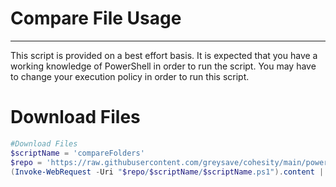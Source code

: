 # Compare File Usage
---
This script is provided on a best effort basis.  It is expected that you have a working knowledge of PowerShell in order to run the script.  You may have to change  your execution policy in order to run this script.

# Download Files

```powershell
#Download Files
$scriptName = 'compareFolders'
$repo = 'https://raw.githubusercontent.com/greysave/cohesity/main/powershell'
(Invoke-WebRequest -Uri "$repo/$scriptName/$scriptName.ps1").content | Out-File "$scriptName.ps1";  (Get-Content "scriptName.ps1"| Set-Content "$scriptName.ps1"
```